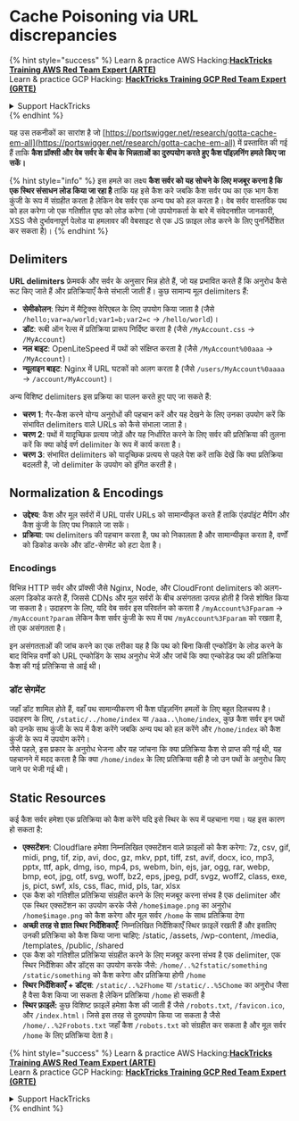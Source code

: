 # Cache Poisoning via URL discrepancies

{% hint style="success" %}
Learn & practice AWS Hacking:<img src="../../.gitbook/assets/arte.png" alt="" data-size="line">[**HackTricks Training AWS Red Team Expert (ARTE)**](https://training.hacktricks.xyz/courses/arte)<img src="../../.gitbook/assets/arte.png" alt="" data-size="line">\
Learn & practice GCP Hacking: <img src="../../.gitbook/assets/grte.png" alt="" data-size="line">[**HackTricks Training GCP Red Team Expert (GRTE)**<img src="../../.gitbook/assets/grte.png" alt="" data-size="line">](https://training.hacktricks.xyz/courses/grte)

<details>

<summary>Support HackTricks</summary>

* Check the [**subscription plans**](https://github.com/sponsors/carlospolop)!
* **Join the** 💬 [**Discord group**](https://discord.gg/hRep4RUj7f) or the [**telegram group**](https://t.me/peass) or **follow** us on **Twitter** 🐦 [**@hacktricks\_live**](https://twitter.com/hacktricks\_live)**.**
* **Share hacking tricks by submitting PRs to the** [**HackTricks**](https://github.com/carlospolop/hacktricks) and [**HackTricks Cloud**](https://github.com/carlospolop/hacktricks-cloud) github repos.

</details>
{% endhint %}

यह उस तकनीकों का सारांश है जो [https://portswigger.net/research/gotta-cache-em-all](https://portswigger.net/research/gotta-cache-em-all) में प्रस्तावित की गई हैं ताकि **कैश प्रॉक्सी और वेब सर्वर के बीच के भिन्नताओं का दुरुपयोग करते हुए कैश पॉइज़निंग हमले किए जा सकें।**

{% hint style="info" %}
इस हमले का लक्ष्य **कैश सर्वर को यह सोचने के लिए मजबूर करना है कि एक स्थिर संसाधन लोड किया जा रहा है** ताकि यह इसे कैश करे जबकि कैश सर्वर पथ का एक भाग कैश कुंजी के रूप में संग्रहीत करता है लेकिन वेब सर्वर एक अन्य पथ को हल करता है। वेब सर्वर वास्तविक पथ को हल करेगा जो एक गतिशील पृष्ठ को लोड करेगा (जो उपयोगकर्ता के बारे में संवेदनशील जानकारी, XSS जैसे दुर्भावनापूर्ण पेलोड या हमलावर की वेबसाइट से एक JS फ़ाइल लोड करने के लिए पुनर्निर्देशित कर सकता है)।
{% endhint %}

## Delimiters

**URL delimiters** फ्रेमवर्क और सर्वर के अनुसार भिन्न होते हैं, जो यह प्रभावित करते हैं कि अनुरोध कैसे रूट किए जाते हैं और प्रतिक्रियाएँ कैसे संभाली जाती हैं। कुछ सामान्य मूल delimiters हैं:

* **सेमीकोलन**: स्प्रिंग में मैट्रिक्स वेरिएबल के लिए उपयोग किया जाता है (जैसे `/hello;var=a/world;var1=b;var2=c` → `/hello/world`)।
* **डॉट**: रूबी ऑन रेल्स में प्रतिक्रिया प्रारूप निर्दिष्ट करता है (जैसे `/MyAccount.css` → `/MyAccount`)
* **नल बाइट**: OpenLiteSpeed में पथों को संक्षिप्त करता है (जैसे `/MyAccount%00aaa` → `/MyAccount`)।
* **न्यूलाइन बाइट**: Nginx में URL घटकों को अलग करता है (जैसे `/users/MyAccount%0aaaa` → `/account/MyAccount`)।

अन्य विशिष्ट delimiters इस प्रक्रिया का पालन करते हुए पाए जा सकते हैं:

* **चरण 1**: गैर-कैश करने योग्य अनुरोधों की पहचान करें और यह देखने के लिए उनका उपयोग करें कि संभावित delimiters वाले URLs को कैसे संभाला जाता है।
* **चरण 2**: पथों में यादृच्छिक प्रत्यय जोड़ें और यह निर्धारित करने के लिए सर्वर की प्रतिक्रिया की तुलना करें कि क्या कोई वर्ण delimiter के रूप में कार्य करता है।
* **चरण 3**: संभावित delimiters को यादृच्छिक प्रत्यय से पहले पेश करें ताकि देखें कि क्या प्रतिक्रिया बदलती है, जो delimiter के उपयोग को इंगित करती है।

## Normalization & Encodings

* **उद्देश्य**: कैश और मूल सर्वरों में URL पार्सर URLs को सामान्यीकृत करते हैं ताकि एंडपॉइंट मैपिंग और कैश कुंजी के लिए पथ निकाले जा सकें।
* **प्रक्रिया**: पथ delimiters की पहचान करता है, पथ को निकालता है और सामान्यीकृत करता है, वर्णों को डिकोड करके और डॉट-सेगमेंट को हटा देता है।

### **Encodings**

विभिन्न HTTP सर्वर और प्रॉक्सी जैसे Nginx, Node, और CloudFront delimiters को अलग-अलग डिकोड करते हैं, जिससे CDNs और मूल सर्वरों के बीच असंगतता उत्पन्न होती है जिसे शोषित किया जा सकता है। उदाहरण के लिए, यदि वेब सर्वर इस परिवर्तन को करता है `/myAccount%3Fparam` → `/myAccount?param` लेकिन कैश सर्वर कुंजी के रूप में पथ `/myAccount%3Fparam` को रखता है, तो एक असंगतता है।&#x20;

इन असंगतताओं की जांच करने का एक तरीका यह है कि पथ को बिना किसी एन्कोडिंग के लोड करने के बाद विभिन्न वर्णों को URL एन्कोडिंग के साथ अनुरोध भेजें और जांचें कि क्या एन्कोडेड पथ की प्रतिक्रिया कैश की गई प्रतिक्रिया से आई थी।

### डॉट सेगमेंट

जहाँ डॉट शामिल होते हैं, वहाँ पथ सामान्यीकरण भी कैश पॉइज़निंग हमलों के लिए बहुत दिलचस्प है। उदाहरण के लिए, `/static/../home/index` या `/aaa..\home/index`, कुछ कैश सर्वर इन पथों को उनके साथ कुंजी के रूप में कैश करेंगे जबकि अन्य पथ को हल करेंगे और `/home/index` को कैश कुंजी के रूप में उपयोग करेंगे।\
जैसे पहले, इस प्रकार के अनुरोध भेजना और यह जांचना कि क्या प्रतिक्रिया कैश से प्राप्त की गई थी, यह पहचानने में मदद करता है कि क्या `/home/index` के लिए प्रतिक्रिया वही है जो उन पथों के अनुरोध किए जाने पर भेजी गई थी।

## Static Resources

कई कैश सर्वर हमेशा एक प्रतिक्रिया को कैश करेंगे यदि इसे स्थिर के रूप में पहचाना गया। यह इस कारण हो सकता है:

* **एक्सटेंशन**: Cloudflare हमेशा निम्नलिखित एक्सटेंशन वाले फ़ाइलों को कैश करेगा: 7z, csv, gif, midi, png, tif, zip, avi, doc, gz, mkv, ppt, tiff, zst, avif, docx, ico, mp3, pptx, ttf, apk, dmg, iso, mp4, ps, webm, bin, ejs, jar, ogg, rar, webp, bmp, eot, jpg, otf, svg, woff, bz2, eps, jpeg, pdf, svgz, woff2, class, exe, js, pict, swf, xls, css, flac, mid, pls, tar, xlsx
* एक कैश को गतिशील प्रतिक्रिया संग्रहीत करने के लिए मजबूर करना संभव है एक delimiter और एक स्थिर एक्सटेंशन का उपयोग करके जैसे `/home$image.png` का अनुरोध `/home$image.png` को कैश करेगा और मूल सर्वर `/home` के साथ प्रतिक्रिया देगा
* **अच्छी तरह से ज्ञात स्थिर निर्देशिकाएँ**: निम्नलिखित निर्देशिकाएँ स्थिर फ़ाइलें रखती हैं और इसलिए उनकी प्रतिक्रिया को कैश किया जाना चाहिए: /static, /assets, /wp-content, /media, /templates, /public, /shared
* एक कैश को गतिशील प्रतिक्रिया संग्रहीत करने के लिए मजबूर करना संभव है एक delimiter, एक स्थिर निर्देशिका और डॉट्स का उपयोग करके जैसे: `/home/..%2fstatic/something` `/static/something` को कैश करेगा और प्रतिक्रिया होगी `/home`
* **स्थिर निर्देशिकाएँ + डॉट्स**: `/static/..%2Fhome` या `/static/..%5Chome` का अनुरोध जैसा है वैसा कैश किया जा सकता है लेकिन प्रतिक्रिया `/home` हो सकती है
* **स्थिर फ़ाइलें:** कुछ विशिष्ट फ़ाइलें हमेशा कैश की जाती हैं जैसे `/robots.txt`, `/favicon.ico`, और `/index.html`। जिसे इस तरह से दुरुपयोग किया जा सकता है जैसे `/home/..%2Frobots.txt` जहाँ कैश `/robots.txt` को संग्रहीत कर सकता है और मूल सर्वर `/home` के लिए प्रतिक्रिया देता है।

{% hint style="success" %}
Learn & practice AWS Hacking:<img src="../../.gitbook/assets/arte.png" alt="" data-size="line">[**HackTricks Training AWS Red Team Expert (ARTE)**](https://training.hacktricks.xyz/courses/arte)<img src="../../.gitbook/assets/arte.png" alt="" data-size="line">\
Learn & practice GCP Hacking: <img src="../../.gitbook/assets/grte.png" alt="" data-size="line">[**HackTricks Training GCP Red Team Expert (GRTE)**<img src="../../.gitbook/assets/grte.png" alt="" data-size="line">](https://training.hacktricks.xyz/courses/grte)

<details>

<summary>Support HackTricks</summary>

* Check the [**subscription plans**](https://github.com/sponsors/carlospolop)!
* **Join the** 💬 [**Discord group**](https://discord.gg/hRep4RUj7f) or the [**telegram group**](https://t.me/peass) or **follow** us on **Twitter** 🐦 [**@hacktricks\_live**](https://twitter.com/hacktricks\_live)**.**
* **Share hacking tricks by submitting PRs to the** [**HackTricks**](https://github.com/carlospolop/hacktricks) and [**HackTricks Cloud**](https://github.com/carlospolop/hacktricks-cloud) github repos.

</details>
{% endhint %}
